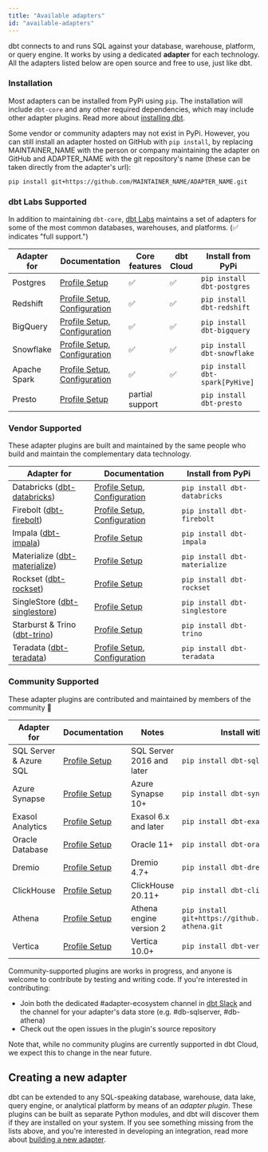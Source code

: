 ```yaml
---
title: "Available adapters"
id: "available-adapters"
---
```


dbt connects to and runs SQL against your database, warehouse, platform, or query engine. It works by using a dedicated **adapter** for each technology. All the adapters listed below are open source and free to use, just like dbt.

### Installation

Most adapters can be installed from PyPi using `pip`. The installation will include `dbt-core` and any other required dependencies, which may include other adapter plugins. Read more about [installing dbt](dbt-cli/install/overview).

Some vendor or community adapters may not exist in PyPi. However, you can still install an adapter hosted on GitHub with `pip install`, by replacing MAINTAINER_NAME with the person or company maintaining the adapter on GitHub and ADAPTER_NAME with the git repository's name (these can be taken directly from the adapter's url):

```shell
pip install git+https://github.com/MAINTAINER_NAME/ADAPTER_NAME.git
```

### dbt Labs Supported

In addition to maintaining `dbt-core`, [dbt Labs](https://github.com/dbt-labs) maintains a set of adapters for some of the most common databases, warehouses, and platforms. (✅ indicates "full support.")

| Adapter for  | Documentation | Core features | dbt Cloud | Install from PyPi |
| ------------ | ------------- | ------------- | --------- | ----------------- |
| Postgres     | [Profile Setup](postgres-profile) | ✅ | ✅  | `pip install dbt-postgres` |
| Redshift     | [Profile Setup](redshift-profile), [Configuration](redshift-configs) | ✅ | ✅  | `pip install dbt-redshift` |
| BigQuery     | [Profile Setup](bigquery-profile), [Configuration](bigquery-configs) | ✅  | ✅  | `pip install dbt-bigquery` |
| Snowflake    | [Profile Setup](snowflake-profile), [Configuration](snowflake-configs) | ✅ | ✅  | `pip install dbt-snowflake` |
| Apache Spark | [Profile Setup](spark-profile), [Configuration](spark-configs) | ✅ | ✅ | `pip install dbt-spark[PyHive]` |
| Presto       | [Profile Setup](presto-profile) | partial support |  | `pip install dbt-presto` |

### Vendor Supported

These adapter plugins are built and maintained by the same people who build and maintain the complementary data technology.

| Adapter for  | Documentation | Install from PyPi |
| ------------ | ------------- | ----------------- |
| Databricks ([dbt-databricks](https://github.com/databricks/dbt-databricks)) | [Profile Setup](databricks-profile), [Configuration](spark-configs#databricks-configurations) | `pip install dbt-databricks` |
| Firebolt ([dbt-firebolt](https://github.com/firebolt-db/dbt-firebolt)) | [Profile Setup](firebolt-profile), [Configuration](firebolt-configs) | `pip install dbt-firebolt` |
| Impala ([dbt-impala](https://github.com/cloudera/dbt-impala)) | [Profile Setup](impala-profile) | `pip install dbt-impala` |
| Materialize ([dbt-materialize](https://github.com/MaterializeInc/materialize/blob/main/misc/dbt-materialize))  | [Profile Setup](materialize-profile) | `pip install dbt-materialize` |
| Rockset ([dbt-rockset](https://github.com/rockset/dbt-rockset))  | [Profile Setup](rockset-profile) | `pip install dbt-rockset` |
| SingleStore ([dbt-singlestore](https://github.com/memsql/dbt-singlestore)) | [Profile Setup](singlestore-profile) | `pip install dbt-singlestore` |
| Starburst & Trino ([dbt-trino](https://github.com/starburstdata/dbt-trino)) | [Profile Setup](trino-profile)  | `pip install dbt-trino` |
| Teradata ([dbt-teradata](https://github.com/teradata/dbt-teradata)) | [Profile Setup](teradata-profile), [Configuration](teradata-configs) | `pip install dbt-teradata` |


### Community Supported

These adapter plugins are contributed and maintained by members of the community 🌱

| Adapter for            | Documentation                         | Notes                     | Install with pip             |
|------------------------|---------------------------------------|---------------------------|------------------------------|
| SQL Server & Azure SQL | [Profile Setup](mssql-profile)        | SQL Server 2016 and later | `pip install dbt-sqlserver`  |
| Azure Synapse          | [Profile Setup](azuresynapse-profile) | Azure Synapse 10+         | `pip install dbt-synapse`    |
| Exasol Analytics       | [Profile Setup](exasol-profile)       | Exasol 6.x and later      | `pip install dbt-exasol`     |
| Oracle Database        | [Profile Setup](oracle-profile)       | Oracle 11+                | `pip install dbt-oracle`     |
| Dremio                 | [Profile Setup](dremio-profile)       | Dremio 4.7+               | `pip install dbt-dremio`     |
| ClickHouse             | [Profile Setup](clickhouse-profile)   | ClickHouse 20.11+         | `pip install dbt-clickhouse` |
| Athena                 | [Profile Setup](athena-profile)       | Athena engine version 2   | `pip install git+https://github.com/Tomme/dbt-athena.git` |
| Vertica                | [Profile Setup](vertica-profile)      | Vertica 10.0+             | `pip install dbt-vertica`    |

Community-supported plugins are works in progress, and anyone is welcome to contribute by testing and writing code. If you're interested in contributing:
- Join both the dedicated #adapter-ecosystem channel in [dbt Slack](https://community.getdbt.com/) and the channel for your adapter's data store (e.g. #db-sqlserver, #db-athena) 
- Check out the open issues in the plugin's source repository

Note that, while no community plugins are currently supported in dbt Cloud, we expect this to change in the near future.

## Creating a new adapter

dbt can be extended to any SQL-speaking database, warehouse, data lake, query engine, or analytical platform by means of an _adapter plugin_. These plugins can be built as separate Python modules, and dbt will discover them if they are installed on your system. If you see something missing from the lists above, and you're interested in developing an integration, read more about [building a new adapter](building-a-new-adapter).
